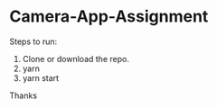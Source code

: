 # Camera-App-Assignment

Steps to run:
1. Clone or download the repo.
2. yarn
3. yarn start

Thanks


